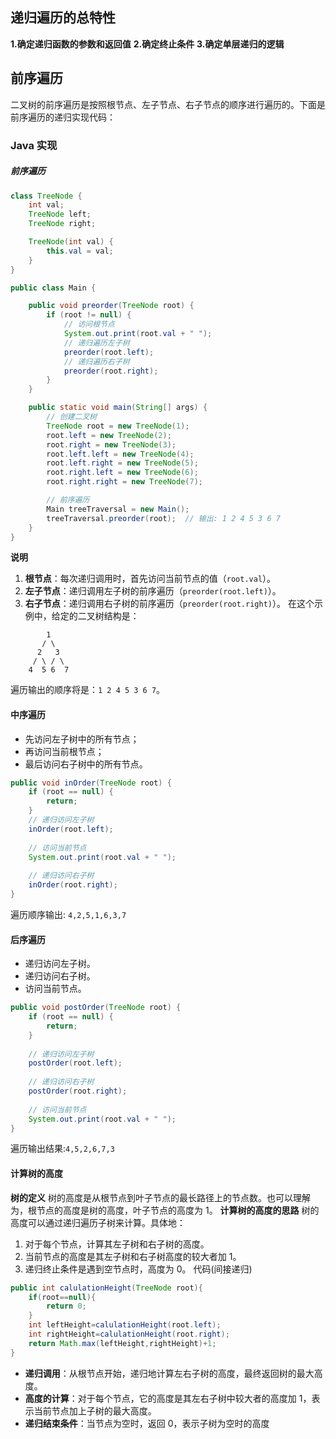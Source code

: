 ## 递归遍历的总特性
**1.确定递归函数的参数和返回值**
**2.确定终止条件**
**3.确定单层递归的逻辑**

## 前序遍历
二叉树的前序遍历是按照根节点、左子节点、右子节点的顺序进行遍历的。下面是前序遍历的递归实现代码：

### Java 实现
##### 前序遍历

```java
class TreeNode {
    int val;
    TreeNode left;
    TreeNode right;

    TreeNode(int val) {
        this.val = val;
    }
}

public class Main {

    public void preorder(TreeNode root) {
        if (root != null) {
            // 访问根节点
            System.out.print(root.val + " ");
            // 递归遍历左子树
            preorder(root.left);
            // 递归遍历右子树
            preorder(root.right);
        }
    }

    public static void main(String[] args) {
        // 创建二叉树
        TreeNode root = new TreeNode(1);
        root.left = new TreeNode(2);
        root.right = new TreeNode(3);
        root.left.left = new TreeNode(4);
        root.left.right = new TreeNode(5);
        root.right.left = new TreeNode(6);
        root.right.right = new TreeNode(7);

        // 前序遍历
        Main treeTraversal = new Main();
        treeTraversal.preorder(root);  // 输出: 1 2 4 5 3 6 7
    }
}
```
**说明**
1. **根节点**：每次递归调用时，首先访问当前节点的值（`root.val`）。
2. **左子节点**：递归调用左子树的前序遍历（`preorder(root.left)`）。
3. **右子节点**：递归调用右子树的前序遍历（`preorder(root.right)`）。
在这个示例中，给定的二叉树结构是：
```
        1
       / \
      2   3
     / \ / \
    4  5 6  7
```
遍历输出的顺序将是：`1 2 4 5 3 6 7`。
#### 中序遍历
- 先访问左子树中的所有节点；
- 再访问当前根节点；
- 最后访问右子树中的所有节点。
```java
public void inOrder(TreeNode root) {  
    if (root == null) {  
        return;  
    }  
    // 递归访问左子树  
    inOrder(root.left);  
  
    // 访问当前节点  
    System.out.print(root.val + " ");  
  
    // 递归访问右子树  
    inOrder(root.right);  
}
```
遍历顺序输出: `4,2,5,1,6,3,7`
#### 后序遍历
- 递归访问左子树。
- 递归访问右子树。
- 访问当前节点。
```java
public void postOrder(TreeNode root) {  
    if (root == null) {  
        return;  
    }  
  
    // 递归访问左子树  
    postOrder(root.left);  
  
    // 递归访问右子树  
    postOrder(root.right);  
  
    // 访问当前节点  
    System.out.print(root.val + " ");  
}
```
遍历输出结果:`4,5,2,6,7,3`
#### 计算树的高度
**树的定义**
树的高度是从根节点到叶子节点的最长路径上的节点数。也可以理解为，根节点的高度是树的高度，叶子节点的高度为 1。
**计算树的高度的思路**
树的高度可以通过递归遍历子树来计算。具体地：
1. 对于每个节点，计算其左子树和右子树的高度。
2. 当前节点的高度是其左子树和右子树高度的较大者加 1。
3. 递归终止条件是遇到空节点时，高度为 0。
代码(间接递归)
```java
public int calulationHeight(TreeNode root){  
    if(root==null){  
        return 0;  
    }  
    int leftHeight=calulationHeight(root.left);  
    int rightHeight=calulationHeight(root.right);  
    return Math.max(leftHeight,rightHeight)+1;  
}
```
- **递归调用**：从根节点开始，递归地计算左右子树的高度，最终返回树的最大高度。
- **高度的计算**：对于每个节点，它的高度是其左右子树中较大者的高度加 1，表示当前节点加上子树的最大高度。
- **递归结束条件**：当节点为空时，返回 0，表示子树为空时的高度
